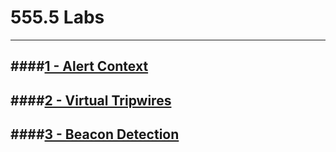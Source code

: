 555.5 Labs
============

---
####[1 - Alert Context](/Labs/555_5/1/sec555.5.1.md)
-----------------------------------------------------------------------------

####[2 - Virtual Tripwires](/Labs/555_5/2/sec555.5.2.md)
-----------------------------------------------------------------------------

####[3 - Beacon Detection](/Labs/555_5/3/sec555.5.3.md)
-----------------------------------------------------------------------------

